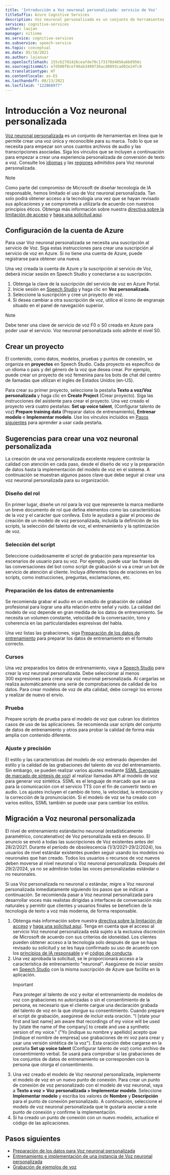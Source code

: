 ```yaml
---
title: 'Introducción a Voz neuronal personalizada: servicio de Voz'
titleSuffix: Azure Cognitive Services
description: Voz neuronal personalizada es un conjunto de herramientas en línea que le permite crear una voz única y reconocible para su marca. Todo lo que se necesita para empezar son unos cuantos archivos de audio y las transcripciones asociadas.
services: cognitive-services
author: laujan
manager: nitinme
ms.service: cognitive-services
ms.subservice: speech-service
ms.topic: conceptual
ms.date: 05/18/2021
ms.author: lajanuar
ms.openlocfilehash: 155c62791426ceafde70c173370d4056a6b8956c
ms.sourcegitcommit: e7d500f8cef40ab3409736acd0893cad02e24fc0
ms.translationtype: HT
ms.contentlocale: es-ES
ms.lasthandoff: 08/13/2021
ms.locfileid: "122068977"
---
```

# <a name="get-started-with-custom-neural-voice"></a>Introducción a Voz neuronal personalizada

[Voz neuronal personalizada](https://aka.ms/customvoice) es un conjunto de herramientas en línea que le permite crear una voz única y reconocible para su marca. Todo lo que se necesita para empezar son unos cuantos archivos de audio y las transcripciones asociadas. Siga los vínculos que se incluyen a continuación para empezar a crear una experiencia personalizada de conversión de texto a voz. Consulte los [idiomas](language-support.md#customization) y las [regiones](regions.md#custom-voices) admitidos para Voz neuronal personalizada.

> [!NOTE]
> Como parte del compromiso de Microsoft de diseñar tecnología de IA responsable, hemos limitado el uso de Voz neuronal personalizada. Tan solo podrá obtener acceso a la tecnología una vez que se hayan revisado sus aplicaciones y se comprometa a utilizarla de acuerdo con nuestros principios éticos. Obtenga más información sobre nuestra [directiva sobre la limitación de acceso](/legal/cognitive-services/speech-service/custom-neural-voice/limited-access-custom-neural-voice?context=%2fazure%2fcognitive-services%2fspeech-service%2fcontext%2fcontext) y [haga una solicitud aquí](https://aka.ms/customneural). 
 
## <a name="set-up-your-azure-account"></a>Configuración de la cuenta de Azure

Para usar Voz neuronal personalizada se necesita una suscripción al servicio de Voz. Siga estas instrucciones para crear una suscripción al servicio de voz en Azure. Si no tiene una cuenta de Azure, puede registrarse para obtener una nueva.  

Una vez creada la cuenta de Azure y la suscripción al servicio de Voz, deberá iniciar sesión en Speech Studio y conectarse a su suscripción.

1. Obtenga la clave de la suscripción del servicio de voz en Azure Portal.
2. Inicie sesión en [Speech Studio](https://speech.microsoft.com) y haga clic en **Voz personalizada**.
3. Seleccione la suscripción y cree un proyecto de voz.
4. Si desea cambiar a otra suscripción de voz, utilice el icono de engranaje situado en el panel de navegación superior.

> [!NOTE]
> Debe tener una clave de servicio de voz F0 o S0 creada en Azure para poder usar el servicio. Voz neuronal personalizada solo admite el nivel S0. 

## <a name="create-a-project"></a>Crear un proyecto

El contenido, como datos, modelos, pruebas y puntos de conexión, se organiza en **proyectos** en Speech Studio. Cada proyecto es específico de un idioma o país y del género de la voz que desea crear. Por ejemplo, puede crear un proyecto de voz femenina para los bots de chat del centro de llamadas que utilizan el inglés de Estados Unidos (en-US).

Para crear su primer proyecto, seleccione la pestaña **Texto a voz/Voz personalizada** y haga clic en **Create Project** (Crear proyecto). Siga las instrucciones del asistente para crear el proyecto. Una vez creado el proyecto verá cuatro pestañas: **Set up voice talent**, (Configurar talento de voz) **Prepare training data** (Preparar datos de entrenamiento), **Entrenar modelo** e **Implementar modelo**. Use los vínculos incluidos en [Pasos siguientes](#next-steps) para aprender a usar cada pestaña.

## <a name="tips-for-creating-a-custom-neural-voice"></a>Sugerencias para crear una voz neuronal personalizada

La creación de una voz personalizada excelente requiere controlar la calidad con atención en cada paso, desde el diseño de voz y la preparación de datos hasta la implementación del modelo de voz en el sistema. A continuación se muestran algunos pasos clave que debe seguir al crear una voz neuronal personalizada para su organización. 

### <a name="persona-design"></a>Diseño del rol

En primer lugar, diseñe un rol para la voz que represente la marca mediante un breve documento de rol que defina elementos como las características de la voz y el carácter que conlleva. Esto le ayudará a guiar el proceso de creación de un modelo de voz personalizada, incluida la definición de los scripts, la selección del talento de voz, el entrenamiento y la optimización de voz.

### <a name="script-selection"></a>Selección del script
 
Seleccione cuidadosamente el script de grabación para representar los escenarios de usuario para su voz. Por ejemplo, puede usar las frases de las conversaciones del bot como script de grabación si va a crear un bot de servicio de atención al cliente. Incluya diferentes tipos de oraciones en los scripts, como instrucciones, preguntas, exclamaciones, etc.

### <a name="preparing-training-data"></a>Preparación de los datos de entrenamiento

Se recomienda grabar el audio en un estudio de grabación de calidad profesional para lograr una alta relación entre señal y ruido. La calidad del modelo de voz depende en gran medida de los datos de entrenamiento. Se necesita un volumen constante, velocidad de la conversación, tono y coherencia en las particularidades expresivas del habla.

Una vez listas las grabaciones, siga [Preparación de los datos de entrenamiento](how-to-custom-voice-prepare-data.md) para preparar los datos de entrenamiento en el formato correcto.

### <a name="training"></a>Cursos

Una vez preparados los datos de entrenamiento, vaya a [Speech Studio](https://aka.ms/custom-voice) para crear la voz neuronal personalizada. Debe seleccionar al menos 300 expresiones para crear una voz neuronal personalizada. Al cargarlas se realiza automáticamente una serie de comprobaciones de calidad de los datos. Para crear modelos de voz de alta calidad, debe corregir los errores y realizar de nuevo el envío.

### <a name="testing"></a>Prueba

Prepare scripts de prueba para el modelo de voz que cubran los distintos casos de uso de las aplicaciones. Se recomienda usar scripts del conjunto de datos de entrenamiento y otros para probar la calidad de forma más amplia con contenido diferente.

### <a name="tuning-and-adjustment"></a>Ajuste y precisión

El estilo y las características del modelo de voz entrenado dependen del estilo y la calidad de las grabaciones del talento de voz del entrenamiento. Sin embargo, se pueden realizar varios ajustes mediante [SSML (Lenguaje de marcado de síntesis de voz](./speech-synthesis-markup.md?tabs=csharp)) al realizar llamadas API al modelo de voz para generar voz sintética. SSML es el lenguaje de marcado que se usa para la comunicación con el servicio TTS con el fin de convertir texto en audio. Los ajustes incluyen el cambio de tono, la velocidad, la entonación y la corrección de la pronunciación.  Si el modelo de voz se ha creado con varios estilos, SSML también se puede usar para cambiar los estilos.

## <a name="migrate-to-custom-neural-voice"></a>Migración a Voz neuronal personalizada

El nivel de entrenamiento estándar/no neuronal (estadísticamente paramétrico, concatenativo) de Voz personalizada está en desuso. El anuncio se envió a todas las suscripciones de Voz existentes antes del 28/2/2021. Durante el período de obsolescencia (1/3/2021-29/2/2024), los usuarios de nivel estándar existentes pueden seguir usando los modelos no neuronales que han creado. Todos los usuarios o recursos de voz nuevos deben moverse al nivel neuronal o Voz neuronal personalizada. Después del 29/2/2024, ya no se admitirán todas las voces personalizadas estándar o no neuronales. 

Si usa Voz personalizada no neuronal o estándar, migre a Voz neuronal personalizada inmediatamente siguiendo los pasos que se indican a continuación. Se recomienda pasar a Voz neuronal personalizada para desarrollar voces más realistas dirigidas a interfaces de conversación más naturales y permitir que clientes y usuarios finales se beneficien de la tecnología de texto a voz más moderna, de forma responsable. 

1. Obtenga más información sobre nuestra [directiva sobre la limitación de acceso](/legal/cognitive-services/speech-service/custom-neural-voice/limited-access-custom-neural-voice?context=%2fazure%2fcognitive-services%2fspeech-service%2fcontext%2fcontext) y [haga una solicitud aquí](https://aka.ms/customneural). Tenga en cuenta que el acceso al servicio Voz neuronal personalizada está sujeto a la exclusiva discreción de Microsoft de acuerdo con sus criterios de idoneidad. Los clientes pueden obtener acceso a la tecnología solo después de que se haya revisado su solicitud y se les haya confirmado su uso de acuerdo con los [principios de IA responsable](https://microsoft.com/ai/responsible-ai) y el [código de conducta](/legal/cognitive-services/speech-service/tts-code-of-conduct?context=%2fazure%2fcognitive-services%2fspeech-service%2fcontext%2fcontext). 
2. Una vez aprobada la solicitud, se le proporcionará acceso a la característica de entrenamiento "neuronal". Asegúrese de iniciar sesión en [Speech Studio](https://speech.microsoft.com) con la misma suscripción de Azure que facilita en la aplicación. 
    > [!IMPORTANT]
    > Para proteger al talento de voz y evitar el entrenamiento de modelos de voz con grabaciones no autorizadas o sin el consentimiento de la persona, es necesario que el cliente cargue una declaración grabada del talento de voz en la que otorgue su consentimiento. Cuando prepare el script de grabación, asegúrese de incluir esta oración. "I [state your first and last name] am aware that recordings of my voice will be used by [state the name of the company] to create and use a synthetic version of my voice." ("Yo [indique su nombre y apellido] acepto que [indique el nombre de empresa] use grabaciones de mi voz para crear y usar una versión sintética de la voz").
    > Esta oración debe cargarse en la pestaña **Set up voice talent** (Configurar talento de voz) como archivo de consentimiento verbal. Se usará para comprobar si las grabaciones de los conjuntos de datos de entrenamiento se corresponden con la persona que otorga el consentimiento.
3. Una vez creado el modelo de Voz neuronal personalizada, implemente el modelo de voz en un nuevo punto de conexión. Para crear un punto de conexión de voz personalizado con el modelo de voz neuronal, vaya a **Texto a voz > Voz personalizada > Implementar modelo**. Seleccione **Implementar modelo** y escriba los valores de **Nombre** y **Descripción** para el punto de conexión personalizado. A continuación, seleccione el modelo de voz neuronal personalizada que le gustaría asociar a este punto de conexión y confirme la implementación.  
4. Si ha creado un punto de conexión con un nuevo modelo, actualice el código de las aplicaciones. 

## <a name="next-steps"></a>Pasos siguientes

- [Preparación de los datos para Voz neuronal personalizada](how-to-custom-voice-prepare-data.md)
- [Entrenamiento e implementación de una instancia de Voz neuronal personalizada](how-to-custom-voice-create-voice.md)
- [Grabación de ejemplos de voz](record-custom-voice-samples.md)